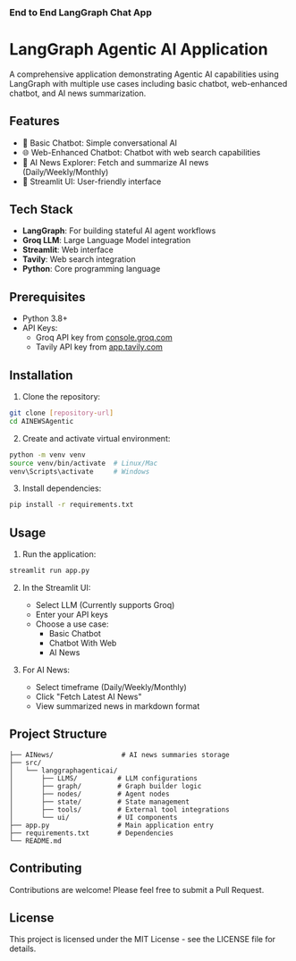 ### End to End LangGraph Chat App
# LangGraph Agentic AI Application

A comprehensive application demonstrating Agentic AI capabilities using LangGraph with multiple use cases including basic chatbot, web-enhanced chatbot, and AI news summarization.

## Features

- 🤖 Basic Chatbot: Simple conversational AI
- 🌐 Web-Enhanced Chatbot: Chatbot with web search capabilities
- 📰 AI News Explorer: Fetch and summarize AI news (Daily/Weekly/Monthly)
- 🎨 Streamlit UI: User-friendly interface

## Tech Stack

- **LangGraph**: For building stateful AI agent workflows
- **Groq LLM**: Large Language Model integration
- **Streamlit**: Web interface
- **Tavily**: Web search integration
- **Python**: Core programming language

## Prerequisites

- Python 3.8+
- API Keys:
  - Groq API key from [console.groq.com](https://console.groq.com/keys)
  - Tavily API key from [app.tavily.com](https://app.tavily.com/home)

## Installation

1. Clone the repository:
```sh
git clone [repository-url]
cd AINEWSAgentic
```

2. Create and activate virtual environment:
```sh
python -m venv venv
source venv/bin/activate  # Linux/Mac
venv\Scripts\activate     # Windows
```

3. Install dependencies:
```sh
pip install -r requirements.txt
```

## Usage

1. Run the application:
```sh
streamlit run app.py
```

2. In the Streamlit UI:
   - Select LLM (Currently supports Groq)
   - Enter your API keys
   - Choose a use case:
     - Basic Chatbot
     - Chatbot With Web
     - AI News

3. For AI News:
   - Select timeframe (Daily/Weekly/Monthly)
   - Click "Fetch Latest AI News"
   - View summarized news in markdown format

## Project Structure

```
├── AINews/                 # AI news summaries storage
├── src/
│   └── langgraphagenticai/
│       ├── LLMS/          # LLM configurations
│       ├── graph/         # Graph builder logic
│       ├── nodes/         # Agent nodes
│       ├── state/         # State management
│       ├── tools/         # External tool integrations
│       └── ui/            # UI components
├── app.py                 # Main application entry
├── requirements.txt       # Dependencies
└── README.md
```

## Contributing

Contributions are welcome! Please feel free to submit a Pull Request.

## License

This project is licensed under the MIT License - see the LICENSE file for details.
